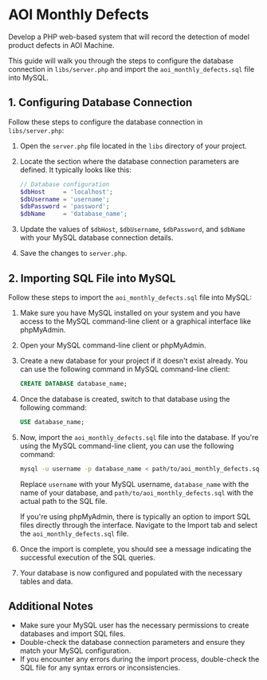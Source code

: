 # AOI Monthly Defects

Develop a PHP web-based system that will record the detection of model product defects in AOI Machine.

This guide will walk you through the steps to configure the database connection in `libs/server.php` and import the `aoi_monthly_defects.sql` file into MySQL.

## 1. Configuring Database Connection

Follow these steps to configure the database connection in `libs/server.php`:

1. Open the `server.php` file located in the `libs` directory of your project.
2. Locate the section where the database connection parameters are defined. It typically looks like this:

    ```php
    // Database configuration
    $dbHost     = 'localhost';
    $dbUsername = 'username';
    $dbPassword = 'password';
    $dbName     = 'database_name';
    ```

3. Update the values of `$dbHost`, `$dbUsername`, `$dbPassword`, and `$dbName` with your MySQL database connection details.

4. Save the changes to `server.php`.

## 2. Importing SQL File into MySQL

Follow these steps to import the `aoi_monthly_defects.sql` file into MySQL:

1. Make sure you have MySQL installed on your system and you have access to the MySQL command-line client or a graphical interface like phpMyAdmin.

2. Open your MySQL command-line client or phpMyAdmin.

3. Create a new database for your project if it doesn't exist already. You can use the following command in MySQL command-line client:

    ```sql
    CREATE DATABASE database_name;
    ```

4. Once the database is created, switch to that database using the following command:

    ```sql
    USE database_name;
    ```

5. Now, import the `aoi_monthly_defects.sql` file into the database. If you're using the MySQL command-line client, you can use the following command:

    ```bash
    mysql -u username -p database_name < path/to/aoi_monthly_defects.sql
    ```

    Replace `username` with your MySQL username, `database_name` with the name of your database, and `path/to/aoi_monthly_defects.sql` with the actual path to the SQL file.

    If you're using phpMyAdmin, there is typically an option to import SQL files directly through the interface. Navigate to the Import tab and select the `aoi_monthly_defects.sql` file.

6. Once the import is complete, you should see a message indicating the successful execution of the SQL queries.

7. Your database is now configured and populated with the necessary tables and data.

## Additional Notes

- Make sure your MySQL user has the necessary permissions to create databases and import SQL files.
- Double-check the database connection parameters and ensure they match your MySQL configuration.
- If you encounter any errors during the import process, double-check the SQL file for any syntax errors or inconsistencies.

